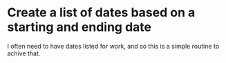 # Create a list of dates based on a starting and ending date

I often need to have dates listed for work, and so this is a simple routine to
achive that.

